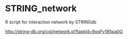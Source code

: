 # STRING_network
R script for interaction network by STRINGdb


http://string-db.org/cgi/network.pl?taskId=9oqFy185pa0O
